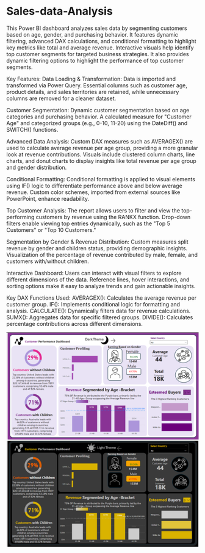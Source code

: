 # Sales-data-Analysis
This Power BI dashboard analyzes sales data by segmenting customers based on age, gender, and purchasing behavior. It features dynamic filtering, advanced DAX calculations, and conditional formatting to highlight key metrics like total and average revenue. Interactive visuals help identify top customer segments for targeted business strategies.
It also provides dynamic filtering options to highlight the performance of top customer segments.

Key Features:
Data Loading & Transformation:
Data is imported and transformed via Power Query.
Essential columns such as customer age, product details, and sales territories are retained, while unnecessary columns are removed for a cleaner dataset.

Customer Segmentation:
Dynamic customer segmentation based on age categories and purchasing behavior.
A calculated measure for "Customer Age" and categorized groups (e.g., 0-10, 11-20) using the DateDiff() and SWITCH() functions.

Advanced Data Analysis:
Custom DAX measures such as AVERAGEX() are used to calculate average revenue per age group, providing a more granular look at revenue contributions.
Visuals include clustered column charts, line charts, and donut charts to display insights like total revenue per age group and gender distribution.

Conditional Formatting:
Conditional formatting is applied to visual elements using IF() logic to differentiate performance above and below average revenue. Custom color schemes, imported from external sources like PowerPoint, enhance readability.

Top Customer Analysis:
The report allows users to filter and view the top-performing customers by revenue using the RANKX function.
Drop-down filters enable viewing top entries dynamically, such as the "Top 5 Customers" or "Top 10 Customers."

Segmentation by Gender & Revenue Distribution:
Custom measures split revenue by gender and children status, providing demographic insights.
Visualization of the percentage of revenue contributed by male, female, and customers with/without children.

Interactive Dashboard:
Users can interact with visual filters to explore different dimensions of the data.
Reference lines, hover interactions, and sorting options make it easy to analyze trends and gain actionable insights.

Key DAX Functions Used:
AVERAGEX(): Calculates the average revenue per customer group.
IF(): Implements conditional logic for formatting and analysis.
CALCULATE(): Dynamically filters data for revenue calculations.
SUMX(): Aggregates data for specific filtered groups.
DIVIDE(): Calculates percentage contributions across different dimensions.


![Power BI Dashboard Preview](pb-1.png)
![Power BI Dashboard Preview](pb-2.png)

